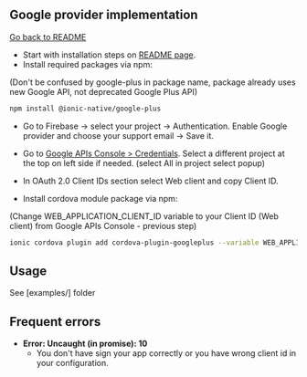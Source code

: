 ## Google provider implementation

[Go back to README](../../README.md)

- Start with installation steps on [README page](../../README.md).
- Install required packages via npm:

(Don't be confused by google-plus in package name, package already uses new Google API, not deprecated Google Plus API)
``` bash
npm install @ionic-native/google-plus
```

- Go to Firebase -> select your project -> Authentication.
Enable Google provider and choose your support email -> Save it.

- Go to [Google APIs Console > Credentials](https://console.developers.google.com/apis/credentials/).
Select a different project at the top on left side if needed. (select All in project select popup)

- In OAuth 2.0 Client IDs section select Web client and copy Client ID.

- Install cordova module package via npm:

(Change WEB_APPLICATION_CLIENT_ID variable to your Client ID (Web client) from Google APIs Console - previous step)
``` bash
ionic cordova plugin add cordova-plugin-googleplus --variable WEB_APPLICATION_CLIENT_ID="xxx.apps.googleusercontent.com"
```

## Usage

See [examples/] folder

## Frequent errors

- **Error: Uncaught (in promise): 10**
  - You don't have sign your app correctly or you have wrong client id in your configuration.

